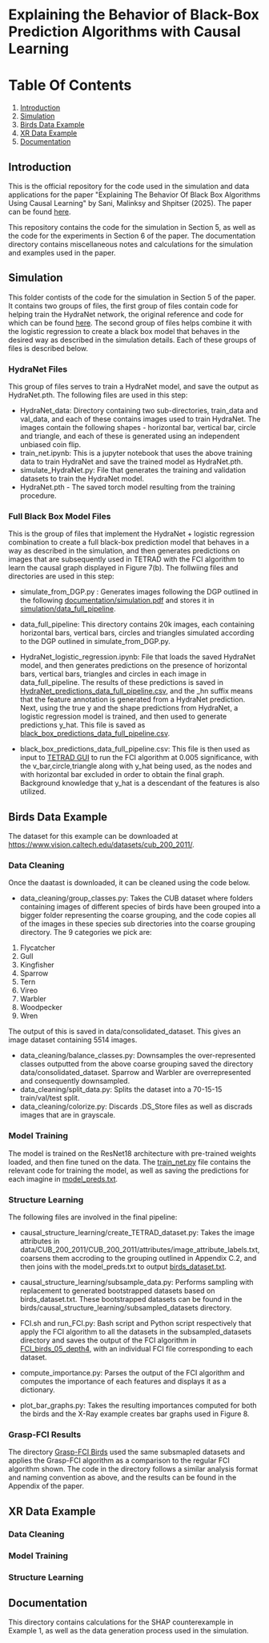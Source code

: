 # Explaining the Behavior of Black-Box Prediction Algorithms with Causal Learning

# Table Of Contents

1. [Introduction](#introduction)
2. [Simulation](#simulation)
3. [Birds Data Example](#birds-data-example)
4. [XR Data Example](#xr-data-example)
5. [Documentation](#documentation)

## Introduction

This is the official repository for the code used in the simulation and data applications for the paper "Explaining The Behavior Of Black Box Algorithms Using Causal Learning" by Sani, Malinksy and Shpitser (2025). The paper can be found [here](https://arxiv.org/pdf/2006.02482).

This repository contains the code for the simulation in Section 5, as well as the code for the experiments in Section 6 of the paper. The documentation directory contains miscellaneous notes and calculations for the simulation and examples used in the paper.  

## Simulation

This folder contists of the code for the simulation in Section 5 of the paper. It contains two groups of files, the first group of files contain code for helping train the HydraNet network, the original reference and code for which can be found [here](https://pyimagesearch.com/2022/08/17/multi-task-learning-and-hydranets-with-pytorch/). The second group of files helps combine it with the logistic regression to create a black box model that behaves in the desired way as described in the simulation details. Each of these groups of files is described below.

### HydraNet Files

This group of files serves to train a HydraNet model, and save the output as HydraNet.pth. The following files are used in this step:

- HydraNet_data: Directory containing two sub-directories, train_data and val_data, and each of these contains images used to train HydraNet. The images contain the following shapes - horizontal bar, vertical bar, circle and triangle, and each of these is generated using an independent unbiased coin flip. 
- train_net.ipynb: This is a jupyter notebook that uses the above training data to train HydraNet and save the trained model as HydraNet.pth.
- simulate_HydraNet.py: File that generates the training and validation datasets to train the HydraNet model.
- HydraNet.pth - The saved torch model resulting from the training procedure.

### Full Black Box Model Files

This is the group of files that implement the HydraNet + logistic regression combination to create a full black-box prediction model that behaves in a way as described in the simulation, and then generates predictions on images that are subsequently used in TETRAD with the FCI algorithm to learn the causal graph displayed in Figure 7(b). The follwiing files and directories are used in this step:

- simulate_from_DGP.py : Generates images following the DGP outlined in the following [documentation/simulation.pdf](documentation/simulation.pdf) and stores it in [simulation/data_full_pipeline](simulation/data_full_pipeline).

- data_full_pipeline: This directory contains 20k images, each containing horizontal bars, vertical bars, circles and 
triangles simulated according to the DGP outlined in simulate_from_DGP.py.

- HydraNet_logistic_regression.ipynb: File that loads the saved HydraNet model, and then generates predictions on the 
presence of horizontal bars, vertical bars, triangles and circles in each image in data_full_pipeline. The results of 
these predictions is saved in [HydraNet_predictions_data_full_pipeline.csv](simulation/HydraNet_predictions_data_full_pipeline.csv), and the _hn suffix means that the feature annotation
is generated from a HydraNet prediction. Next, using the true y and the shape predictions from HydraNet, a logistic regression
model is trained, and then used to generate predictions y_hat. This file is saved as [black_box_predictions_data_full_pipeline.csv](simulation/black_box_predictions_data_full_pipeline.csv).


- black_box_predictions_data_full_pipeline.csv: This file is then used as input to [TETRAD GUI](https://www.cmu.edu/dietrich/philosophy/tetrad/use-tetrad/tetrad-application.html) to run the FCI algorithm at 
0.005 significance, with the v_bar,circle,triangle along with y_hat being used, as the nodes and with horizontal bar excluded in order to obtain the final graph. Background knowledge that y_hat is a descendant of the features is also utilized. 

## Birds Data Example

The dataset for this example can be downloaded at https://www.vision.caltech.edu/datasets/cub_200_2011/. 

### Data Cleaning
Once the daatast is downloaded, it can be cleaned using the code below.   

- data_cleaning/group_classes.py: Takes the CUB dataset where folders containing images of different species of birds have
been grouped into a bigger folder representing the coarse grouping, and the code copies all of the images in these species 
sub directories into the coarse grouping directory. The 9 categories we pick are: 
1. Flycatcher
2. Gull
3. Kingfisher
4. Sparrow 
5. Tern 
6. Vireo 
7. Warbler 
8. Woodpecker 
9. Wren

The output of this is saved in data/consolidated_dataset. This gives an image dataset containing 5514 images.
- data_cleaning/balance_classes.py: Downsamples the over-represented classes outputted from the above coarse grouping saved the directory
data/consolidated_dataset. Sparrow and Warbler are overrepresented and consequently downsampled. 
- data_cleaning/split_data.py: Splits the dataset into a 70-15-15 train/val/test split.
- data_cleaning/colorize.py: Discards .DS_Store files as well as discrads images that are in grayscale.

### Model Training

The model is trained on the ResNet18 architecture with pre-trained weights loaded, and then fine tuned on the data. The [train_net.py](birds/network_training/train_net.py) file contains the relevant code for training the model, as well as saving the predictions for each imagine in [model_preds.txt](birds/network_training/model_preds.txt).

### Structure Learning

The following files are involved in the final pipeline:

- causal_structure_learning/create_TETRAD_dataset.py: Takes the image attributes in data/CUB_200_2011/CUB_200_2011/attributes/image_attribute_labels.txt, coarsens them accroding to the grouping outlined in Appendix C.2, and then joins with the model_preds.txt to output [birds_dataset.txt](birds/causal_structure_learning/birds_dataset.txt).
  
- causal_structure_learning/subsample_data.py: Performs sampling with replacement to generated bootstrapped datasets based on birds_dataset.txt. These bootstrapped datasets can be found in the birds/causal_structure_learning/subsampled_datasets directory.
  
- FCI.sh and run_FCI.py: Bash script and Python script respectively that apply the FCI algorithm to all the datasets in the subsampled_datasets directory and saves the output of the FCI algorithm in [FCI_birds_05_depth4](birds/causal_structure_learning/FCI_birds_05_depth4), with an individual FCI file corresponding to each dataset.

- compute_importance.py: Parses the output of the FCI algorithm and computes the importance of each features and displays it as a dictionary.

- plot_bar_graphs.py: Takes the resulting importances computed for both the birds and the X-Ray example creates bar graphs used in Figure 8.

### Grasp-FCI Results

The directory [Grasp-FCI Birds](birds/causal_structure_learning/Grasp-FCI_Birds) used the same subsmapled datasets and applies the Grasp-FCI algorithm as a comparison to the regular FCI algorithm shown. The code in the directory follows a similar analysis format and naming convention as above, and the results can be found in the Appendix of the paper. 



## XR Data Example

### Data Cleaning

### Model Training

### Structure Learning


## Documentation

This directory contains calculations for the SHAP counterexample in Example 1, as well as the data generation process used in the simulation.

